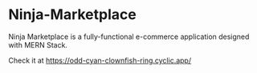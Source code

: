 # Ninja-Marketplace
Ninja Marketplace is a fully-functional e-commerce application designed with MERN Stack.

Check it at https://odd-cyan-clownfish-ring.cyclic.app/
